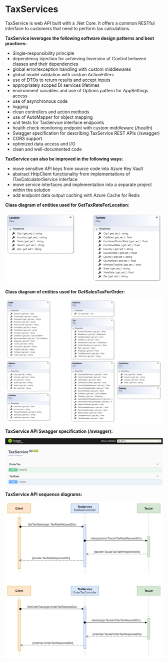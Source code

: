 # TaxServices

TaxService is web API built with a .Net Core. It offers a common RESTful interface to customers that need to perform tax calculations. 

**TaxService leverages the following software design patterns and best practices:**

 - Single-responsibility principle
 - dependency injection for achieving Inversion of Control between classes and their dependencies
 - global error/exception handling with custom middlewares
 - global model validation with custom ActionFilters
 - use of DTOs to return results and accept inputs
 - appropriately scoped DI services lifetimes
 - environment variables and use of Options pattern for AppSettings access
 - use of asynchronous code 
 - logging
 - clean controllers and action methods
 - use of AutoMapper for object mapping 
 - unit tests for TaxService interface endpoints
 - health check monitoring endpoint with custom middleware (/health)
 - Swagger specification for describing TaxService REST APIs (/swagger)
 - CORS support
 - optimized data access and I/O
 - clean and well-documented code

**TaxService can also be improved in the following ways:**

 - move sensitive API keys from source code into Azure Key Vault
 - abstract HttpClient functionality from implementations of ITaxCalculatorService interface
 - move service interfaces and implementation into a separate project within the solution
 - add endpoint data output caching with Azure Cache for Redis

**Class diagram of entities used for GetTaxRateForLocation:**

![alt text](https://github.com/igor-geyvandov/TaxCalculatorApi/blob/master/Images/ClassDiagram-TaxRateEntities.jpg?raw=true)


**Class diagram of entities used for GetSalesTaxForOrder:**

![alt text](https://github.com/igor-geyvandov/TaxCalculatorApi/blob/master/Images/ClassDiagram-OrderTaxEntities.jpg?raw=true)


**TaxService API Swagger specification (/swagger):**

![alt text](https://github.com/igor-geyvandov/TaxCalculatorApi/blob/master/Images/SwaggerSpec.jpg?raw=true)

**TaxService API sequence diagrams:**

![alt text](https://github.com/igor-geyvandov/TaxCalculatorApi/blob/master/Images/SequenceDiagram-TaxServices.jpg?raw=true)
